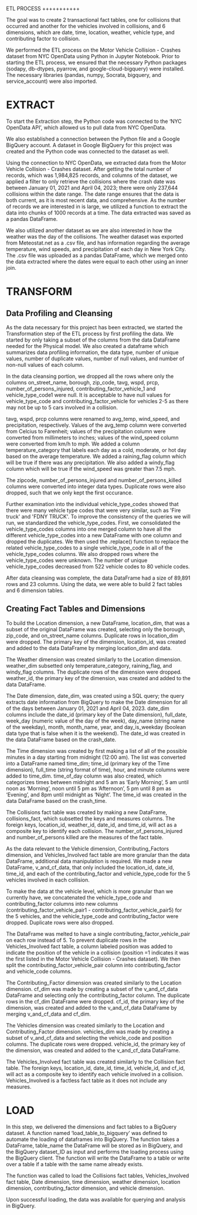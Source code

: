 ETL PROCESS
+++++++++++

The goal was to create 2 transactional fact tables, one for collisions that occurred and another for the vehicles involved in collisions, and 6 dimensions, which are date, time, location, weather, vehicle type, and contributing factor to collision. 

We performed the ETL process on the Motor Vehicle Collision - Crashes dataset from NYC OpenData using Python in Jupyter Notebook. Prior to starting the ETL process, we ensured that the necessary Python packages (sodapy, db-dtypes, pyarrow, and google-cloud-bigquery) were installed. The necessary libraries (pandas, numpy, Socrata, bigquery, and service_account) were also imported. 

EXTRACT
=======
To start the Extraction step, the Python code was connected to the ‘NYC OpenData API’, which allowed us to pull data from NYC OpenData.  

We also established a connection between the Python file and a Google BigQuery account. A dataset in Google BigQuery for this project was created and the Python code was connected to the dataset as well. 

Using the connection to NYC OpenData, we extracted data from the Motor Vehicle Collision - Crashes dataset. After getting the total number of records, which was 1,984,825 records, and columns of the dataset, we applied a filter to only retrieve the collisions where the crash date was between January 01, 2021 and April 04, 2023; there were only 237,644 collisions within the date range. The date range ensures that the data is both current, as it is most recent data, and comprehensive. As the number of records we are interested in is large, we utilized a function to extract the data into chunks of 1000 records at a time. The data extracted was saved as a pandas DataFrame.

We also utilized another dataset as we are also interested in how the weather was the day of the collisions. The weather dataset was exported from Meteostat.net as a .csv file, and has information regarding the average temperature, wind speeds, and precipitation of each day in New York City. The .csv file was uploaded as a pandas DataFrame, which we merged onto the data extracted where the dates were equal to each other using an inner join. 

TRANSFORM
=========
Data Profiling and Cleansing
----------------------------
As the data necessary for this project has been extracted, we started the Transformation step of the ETL process by first profiling the data. We started by only taking a subset of the columns from the data DataFrame needed for the Physical model. We also created a dataframe which summarizes data profiling information, the data type, number of unique values, number of duplicate values, number of null values, and number of non-null values of each column. 

In the data cleansing portion, we dropped all the rows where only the columns on_street_name, borough, zip_code, tavg, wspd, prcp, number_of_persons_injured, contributing_factor_vehicle_1 and vehicle_type_code1 were null. It is acceptable to have null values for  vehicle_type_code and  contributing_factor_vehicle for vehicles 2-5 as there may not be up to 5 cars involved in a collision. 

tavg, wspd, prcp columns were renamed to avg_temp, wind_speed, and precipitation, respectively. Values of the avg_temp column were converted from Celcius to Farenheit; values of the precipitation column were converted from millimeters to inches; values of the wind_speed column were converted from km/h to mph.  We added a column temperature_category that labels each day as a cold, moderate, or hot day based on the average temperature. We added a raining_flag column which will be true if there was any precipitation. We also added a windy_flag column which will be true if the wind_speed was greater than 7.5 mph. 

The zipcode, number_of_persons_injured and number_of_persons_killed columns were converted into integer data types. Duplicate rows were also dropped, such that we only kept the first occurance. 

Further examination into the individual vehicle_type_codes showed that there were many vehicle type codes that were very similar, such as 'Fire truck' and 'FDNY TRUCK'. To improve the consistency of the queries we will run, we standardized the vehicle_type_codes. First, we consolidated the vehicle_type_codes columns into one merged column to have all the different vehicle_type_codes into a new DataFrame with one column and dropped the duplicates. We then used the .replace() function to replace the related vehicle_type_codes to a single  vehicle_type_code in all of the vehicle_type_codes columns.  We also dropped rows where the vehicle_type_codes were unknown. The number of unique vehicle_type_codes decreased from 522 vehicle codes to 80 vehicle codes. 

After data cleansing was complete, the data DataFrame had a size of 89,891 rows and 23 columns. Using the data, we were able to build 2 fact tables and 6 dimension tables. 

Creating Fact Tables and Dimensions
-----------------------------------
To build the Location dimension, a new DataFrame, location_dim, that was a subset of the original DataFrame was created, selecting only the borough, zip_code, and on_street_name columns. Duplicate rows in location_dim were dropped. The primary key of the dimension, location_id, was created and added to the data DataFrame by merging location_dim and data. 

The Weather dimension was created similarly to the Location dimension. weather_dim subsetted only temperature_category, raining_flag, and windy_flag columns. The duplicate rows of the dimension were dropped. weather_id, the primary key of the dimension, was created and added to the data DataFrame. 

The Date dimension, date_dim, was created using a SQL query; the query extracts date information from BigQuery to make the Date dimension for all of the days between January 01, 2021 and April 04, 2023. date_dim columns include the date_id (primary key of the Date dimension),  full_date, week_day (numeric value of the day of the week), day_name (string name of the weekday), month, month_name, year, and day_is_weekday (boolean data type that is false when it is the weekend). The date_id was created in the data DataFrame based on the crash_date.    

The Time dimension was created by first making a list of all of the possible minutes in a day starting from midnight (12:00 am). The list was converted into a DataFrame named time_dim; time_id (primary key of the Time dimension), full_time (string format of time),  hour, and  minute columns were added to time_dim. time_of_day column was also created, which categorizes times between midnight and 5 am as ‘Early Morning’, 5 am until noon as ‘Morning’, noon until 5 pm as ‘Afternoon’, 5 pm until 8 pm as ‘Evening’, and 8pm until midnight as ‘Night’. The time_id was created in the data DataFrame based on the crash_time.    

The Collisions fact table was created by making a new DataFrame, collisions_fact, which subsetted the keys and measures columns. The foreign keys, location_id, weather_id, date_id, and  time_id, will act as a composite key to identify each collision. The number_of_persons_injured and number_of_persons killed are the measures of the fact table.

As the data relevant to the Vehicle dimension, Contributing_Factors dimension, and Vehicles_Involved fact table are more granular than the data DataFrame, additional data manipulation is required. We made a new  DataFrame, v_and_cf_data, that only included the location_id, date_id, time_id, and each of the  contributing_factor and vehicle_type_code for the 5 vehicles involved in each collision. 

To make the data at the vehicle level, which is more granular than we currently have, we concatenated the vehicle_type_code and contributing_factor columns into new columns (contributing_factor_vehicle_pair1 - contributing_factor_vehicle_pair5) for the 5 vehicles, and the vehicle_type_code and contributing_factor were dropped. Duplicate rows were also dropped. 

The DataFrame was melted to have a single contributing_factor_vehicle_pair on each row instead of 5. To prevent duplicate rows in the Vehicles_Involved fact table,  a column labeled position was added to indicate the position of the vehicle in a collision (position =1 indicates it was the first listed in the Motor Vehicle Collision - Crashes dataset). We then split the contributing_factor_vehicle_pair column into contributing_factor and vehicle_code columns. 

The Contributing_Factor dimension was created similarly to the Location dimension. cf_dim was made by creating a subset of the v_and_cf_data DataFrame and selecting only the contributing_factor column. The duplicate rows in the cf_dim DataFrame were dropped. cf_id, the primary key of the dimension, was created and added to the v_and_cf_data DataFrame by merging v_and_cf_data and cf_dim.
 
The Vehicles dimension was created similarly to the Location and Contributing_Factor dimension. vehicles_dim was made by creating a subset of v_and_cf_data and selecting the vehicle_code and position columns. The duplicate rows were dropped. vehicle_id, the primary key of the dimension, was created and added to the v_and_cf_data DataFrame.
 
The Vehicles_Involved fact table was created similarly to the Collision fact table. The foreign keys,  location_id, date_id,  time_id, vehicle_id, and cf_id, will act as a composite key to identify each vehicle involved in a collision. Vehicles_Involved is a factless fact table as it does not include any measures. 


LOAD
====
In this step, we delivered the dimensions and fact tables to a BigQuery dataset. A function named ‘load_table_to_bigquery’ was defined to automate the loading of dataframes into BigQuery. The function takes a DataFrame, table_name the DataFrame will be stored as in BigQuery, and the BigQuery dataset_ID as input and performs the loading process using the BigQuery client. The function will write the DataFrame to a table or write over a table if a table with the same name already exists. 

The function was called to load the Collisions fact tables, Vehicles_Involved fact table, Date dimension, time dimension, weather dimension, location dimension, contributing_factor dimension, and vehicle dimension. 

Upon successful loading, the data was available for querying and analysis in BigQuery.

